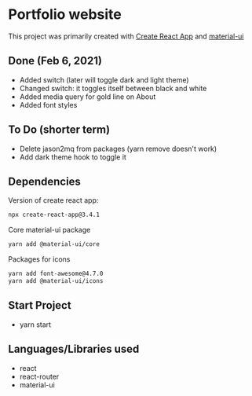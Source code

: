 # Portfolio website

This project was primarily created with [Create React App](https://github.com/facebook/create-react-app) and [material-ui](https://material-ui.com/)

## Done (Feb 6, 2021)

- Added switch (later will toggle dark and light theme)
- Changed switch: it toggles itself between black and white
- Added media query for gold line on About
- Added font styles

## To Do (shorter term)

- Delete jason2mq from packages (yarn remove doesn't work)
- Add dark theme hook to toggle it

## Dependencies

Version of create react app:

```bash
npx create-react-app@3.4.1
```

Core material-ui package

```bash
yarn add @material-ui/core
```

Packages for icons

```bash
yarn add font-awesome@4.7.0
yarn add @material-ui/icons
```

## Start Project

- yarn start

## Languages/Libraries used

- react
- react-router
- material-ui
